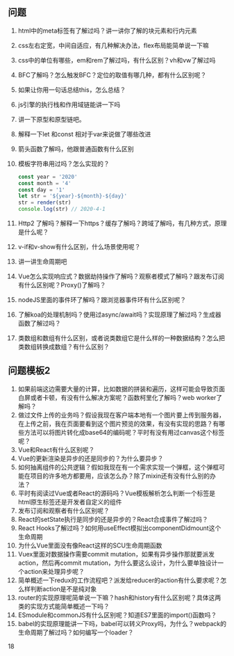 ## 问题

1. html中的meta标签有了解过吗？讲一讲你了解的块元素和行内元素

2. css左右定宽，中间自适应，有几种解决办法，flex布局能简单说一下嘛

3. css中的单位有哪些，em和rem了解过吗，有什么区别？vh和vw了解过吗

4. BFC了解吗？怎么触发BFC？定位的取值有哪几种，都有什么区别呢？

5. 如果让你用一句话总结this，怎么总结？

6. js引擎的执行栈和作用域链能讲一下吗

7. 讲一下原型和原型链吧。

8. 解释一下let 和const 相对于var来说做了哪些改进

9. 箭头函数了解吗，他跟普通函数有什么区别

10. 模板字符串用过吗？怎么实现的？

    ```javascript
    const year = '2020'
    const month = '4'
    const day = '1'
    let str = '${year}-${month}-${day}'
    str = render(str)
    console.log(str) // 2020-4-1
    ```

11. Http2 了解吗？解释一下https？缓存了解吗？跨域了解吗，有几种方式，原理是什么呢？

12. v-if和v-show有什么区别，什么场景使用呢？

13. 讲一讲生命周期吧

14. Vue怎么实现响应式？数据劫持操作了解吗？观察者模式了解吗？跟发布订阅有什么区别呢？Proxy()了解吗？

15. nodeJS里面的事件环了解吗？跟浏览器事件环有什么区别呢？

16. 了解koa的处理机制吗？使用过async/await吗？实现原理了解过吗？生成器函数了解过吗？

17. 类数组和数组有什么区别，或者说类数组它是什么样的一种数据结构？怎么把类数组转换成数组？有什么区别？

## 问题模板2

1. 如果前端这边需要大量的计算，比如数据的拼装和遍历，这样可能会导致页面白屏或者卡顿，有没有什么解决方案呢？函数柯里化了解吗？web worker了解吗？
2. 做过文件上传的业务吗？假设我现在客户端本地有一个图片要上传到服务器，在上传之前，我在页面要看到这个图片预览的效果，有没有实现的思路？有哪些方法可以将图片转化成base64的编码呢？平时有没有用过canvas这个标签呢？
3. Vue和React有什么区别呢？
4. Vue的更新渲染是异步的还是同步的？为什么要异步？
5. 如何抽离组件的公共逻辑？假如我现在有一个需求实现一个弹框，这个弹框可能在项目的许多地方都要用，应该怎么办？除了mixin还有没有什么别的办法？
6. 平时有阅读过Vue或者React的源码吗？Vue模板解析怎么判断一个标签是html原生标签还是开发者自定义的组件
7. 发布订阅和观察者有什么区别呢？
8. React的setState执行是同步的还是异步的？React合成事件了解过吗？
9. React Hooks了解过吗？如何用useEffect模拟出componentDidmount这个生命周期
10. 为什么Vue里面没有像React这样的SCU生命周期函数
11. Vuex里面对数据操作需要commit   mutation，如果有异步操作那就要派发action，然后再commit mutation，为什么要这么设计，为什么要单独设计一个action来处理异步呢？
12. 简单概述一下redux的工作流程吧？派发给reducer的action有什么要求呢？怎么样判断action是不是纯对象
13. router的实现原理呢简单说一下嘛？hash和history有什么区别呢？具体这两类的实现方式能简单概述一下吗？
14. ESmodule和commonJS有什么区别呢？知道ES7里面的import()函数吗？
15. babel的实现原理能讲一下吗，babel可以转义Proxy吗，为什么？webpack的生命周期了解过吗？如何编写一个loader？



18





